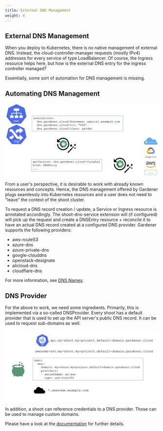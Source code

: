 ```yaml
---
title: External DNS Management
weight: 4
---
```


## External DNS Management

When you deploy to Kubernetes, there is no native management of external DNS. Instead, the cloud-controller-manager requests (mostly IPv4) addresses for every service of type LoadBalancer. Of course, the Ingress resource helps here, but how is the external DNS entry for the ingress controller managed?

Essentially, some sort of automation for DNS management is missing.

## Automating DNS Management

![](./images/automate-dns-management.png)

From a user's perspective, it is desirable to work with already known resources and concepts. Hence, the DNS management offered by Gardener plugs seamlessly into Kubernetes resources and a user does not need to "leave" the context of the shoot cluster.

To request a DNS record creation / update, a Service or Ingress resource is annotated accordingly. The shoot-dns-service extension will (if configured) will pick up the request and create a DNSEntry resource + reconcile it to have an actual DNS record created at a configured DNS provider. Gardener supports the following providers:
- aws-route53
- azure-dns
- azure-private-dns
- google-clouddns
- openstack-designate
- alicloud-dns
- cloudflare-dns

For more information, see [DNS Names](https://github.com/gardener/gardener-extension-shoot-dns-service/blob/master/docs/usage/dns_names.md).

## DNS Provider

For the above to work, we need some ingredients. Primarily, this is implemented via a so-called DNSProvider. Every shoot has a default provider that is used to set up the API server's public DNS record. It can be used to request sub-domains as well. 

![](./images/dns-provider.png)

In addition, a shoot can reference credentials to a DNS provider. Those can be used to manage custom domains.

Please have a look at the [documentation](https://gardener.cloud/docs/guides/networking/dns-extension/) for further details. 